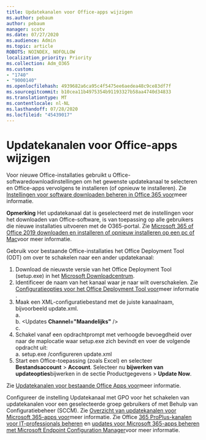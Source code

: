 ```yaml
---
title: Updatekanalen voor Office-apps wijzigen
ms.author: pebaum
author: pebaum
manager: scotv
ms.date: 07/27/2020
ms.audience: Admin
ms.topic: article
ROBOTS: NOINDEX, NOFOLLOW
localization_priority: Priority
ms.collection: Adm_O365
ms.custom:
- "1740"
- "9000140"
ms.openlocfilehash: 4939682a6ca95c4f5475ee6aedea48c9ce83df7f
ms.sourcegitcommit: b10cea11b4975354b91193327b58aa4740d34833
ms.translationtype: MT
ms.contentlocale: nl-NL
ms.lasthandoff: 07/28/2020
ms.locfileid: "45439017"
---
```

# <a name="change-update-channels-for-office-apps"></a>Updatekanalen voor Office-apps wijzigen

Voor nieuwe Office-installaties gebruikt u Office-softwaredownloadinstellingen om het gewenste updatekanaal te selecteren en Office-apps vervolgens te installeren (of opnieuw te installeren). Zie [Instellingen voor software downloaden beheren in Office 365 voor](https://docs.microsoft.com/deployoffice/manage-software-download-settings-office-365)meer informatie. 

**Opmerking** Het updatekanaal dat is geselecteerd met de instellingen voor het downloaden van Office-software, is van toepassing op alle gebruikers die nieuwe installaties uitvoeren met de O365-portal. Zie [Microsoft 365 of Office 2019 downloaden en installeren of opnieuw installeren op een pc of Mac](https://support.microsoft.com/office/download-and-install-or-reinstall-microsoft-365-or-office-2019-on-a-pc-or-mac-4414eaaf-0478-48be-9c42-23adc4716658)voor meer informatie.   

Gebruik voor bestaande Office-installaties het Office Deployment Tool (ODT) om over te schakelen naar een ander updatekanaal:  

1. Download de nieuwste versie van het Office Deployment Tool (setup.exe) in het [Microsoft Downloadcentrum](https://go.microsoft.com/fwlink/p/?LinkID=626065).
2. Identificeer de naam van het kanaal waar je naar wilt overschakelen. Zie [Configuratieopties voor het Office Deployment Tool voor](https://docs.microsoft.com/DeployOffice/configuration-options-for-the-office-2016-deployment-tool#channel-attribute-part-of-add-element)meer informatie .
3. Maak een XML-configuratiebestand met de juiste kanaalnaam, bijvoorbeeld update.xml.  
    a. <Configuration>  
    b. <Updates **Channel="Maandelijks"** />  
    c. </Configuration>
4. Schakel vanaf een opdrachtprompt met verhoogde bevoegdheid over naar de maplocatie waar setup.exe zich bevindt en voer de volgende opdracht uit:  
    a. setup.exe /configureren update.xml
5. Start een Office-toepassing (zoals Excel) en selecteer **Bestandsaccount**  >  **Account**. Selecteer nu **bijwerken van updateopties**bijwerken in de sectie Productgegevens  >  **Update Now**.

Zie [Updatekanalen voor bestaande Office Apps voor](https://support.microsoft.com/help/3185078/how-to-switch-from-semi-annual-channel-to-monthly-channel)meer informatie. 

Configureer de instelling Updatekanaal met GPO voor het schakelen van updatekanalen voor een geselecteerde groep gebruikers of met Behulp van Configuratiebeheer (SCCM). Zie [Overzicht van updatekanalen voor Microsoft 365-apps voor](https://docs.microsoft.com/deployoffice/overview-update-channels#group-policy)meer informatie. Zie Office [365 ProPlus-kanalen voor IT-professionals beheren](https://techcommunity.microsoft.com/t5/office-365-blog/how-to-manage-office-365-proplus-channels-for-it-pros/ba-p/795813) en [updates voor Microsoft 365-apps beheren met Microsoft Endpoint Configuration Manager](https://docs.microsoft.com/deployoffice/manage-microsoft-365-apps-updates-configuration-manager)voor meer informatie.